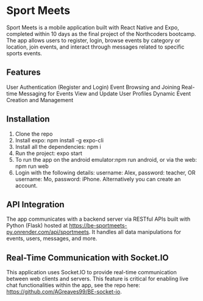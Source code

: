 # Sport Meets
Sport Meets is a mobile application built with React Native and Expo, completed within 10 days as the final project of the Northcoders bootcamp. 
The app allows users to register, login, browse events by category or location, join events, and interact through messages related to specific sports events.

## Features
User Authentication (Register and Login)
Event Browsing and Joining
Real-time Messaging for Events
View and Update User Profiles
Dynamic Event Creation and Management

## Installation
1. Clone the repo
2. Install expo: npm install -g expo-cli
3. Install all the dependencies: npm i
4. Run the project: expo start
5. To run the app on the android emulator:npm run android, or via the web: npm run web
6. Login with the following details:
   username: Alex, password: teacher, OR  username: Mo, password: iPhone. Alternatively you can create an account.

##  API Integration
The app communicates with a backend server via RESTful APIs built with Python (Flask) hosted at https://be-sportmeets-py.onrender.com/api/sportmeets.
It handles all data manipulations for events, users, messages, and more.

## Real-Time Communication with Socket.IO
This application uses Socket.IO to provide real-time communication between web clients and servers. 
This feature is critical for enabling live chat functionalities within the app, see the repo here: https://github.com/AGreaves99/BE-socket-io.



